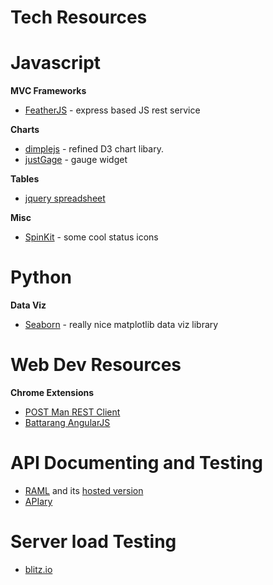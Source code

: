 Tech Resources
==============


Javascript
==========

**MVC Frameworks**
* [FeatherJS](http://feathersjs.com/) - express based JS rest service

**Charts**
* [dimplejs](http://dimplejs.org/) - refined D3 chart libary.
* [justGage](http://justgage.com/) - gauge widget

**Tables**
* [jquery spreadsheet](http://visop-dev.com/jQuery.sheet/jquery.sheet.html)

**Misc**
* [SpinKit](http://tobiasahlin.com/spinkit/) - some cool status icons

Python
======

**Data Viz**
* [Seaborn](http://stanford.edu/~mwaskom/software/seaborn/index.html) - really nice matplotlib data viz library



Web Dev Resources
=================
**Chrome Extensions**
* [POST Man REST Client](https://chrome.google.com/webstore/detail/postman-rest-client/fdmmgilgnpjigdojojpjoooidkmcomcm?hl=en)
* [Battarang AngularJS](https://chrome.google.com/webstore/detail/angularjs-batarang/ighdmehidhipcmcojjgiloacoafjmpfk?hl=en)


API Documenting and Testing
===========================
* [RAML](http://raml.org) and its [hosted version](http://www.apihub.com/)
* [APIary](http://apiary.io/)

Server load Testing
===================
* [blitz.io](https://www.blitz.io/)
